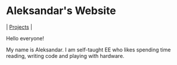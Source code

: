 # Aleksandar's Website
|  [Projects](./projets.md) |

Hello everyone! 

My name is Aleksandar. I am self-taught EE who likes spending time reading, writing code and playing with hardware.
